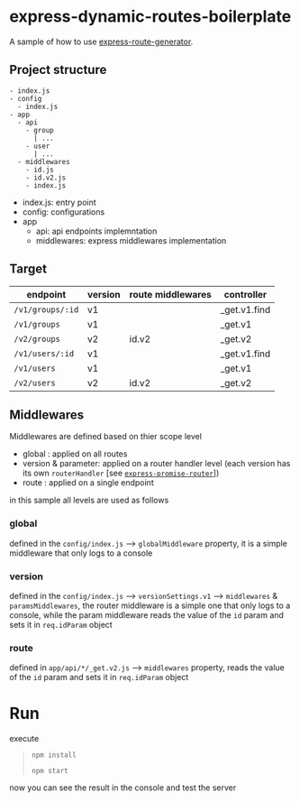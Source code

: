 # express-dynamic-routes-boilerplate

A sample of how to use [express-route-generator](https://www.npmjs.com/package/@aspire-jo/express-route-generator).

## Project structure

```
- index.js
- config  
  - index.js
- app  
  - api  
    - group
      | ...
    - user
      | ...
  - middlewares  
    - id.js
    - id.v2.js
    - index.js
```
* index.js: entry point
* config: configurations
* app
  * api: api endpoints implemntation
  * middlewares: express middlewares implementation

## Target
| endpoint | version | route middlewares | controller |
| --- | --- | --- | --- |
| `/v1/groups/:id` | v1 | | _get.v1.find |
| `/v1/groups` | v1 | | _get.v1 |
| `/v2/groups` | v2 | id.v2 | _get.v2 |
| `/v1/users/:id` | v1 | | _get.v1.find |
| `/v1/users` | v1 | | _get.v1 |
| `/v2/users` | v2 | id.v2 | _get.v2 |

## Middlewares
Middlewares are defined based on thier scope level
- global : applied on all routes 
- version & parameter: applied on a router handler level (each version has its own `routerHandler` [see [`express-promise-router`](https://www.npmjs.com/package/express-promise-router)])
- route : applied on a single endpoint

in this sample all levels are used as follows 
### global
defined in the `config/index.js` --> `globalMiddleware` property, it is a simple middleware that only logs to a console

### version
defined in the `config/index.js` --> `versionSettings.v1` --> `middlewares` & `paramsMiddlewares`, the router middleware is a simple one that only logs to a console, while the param middleware reads the value of the `id` param and sets it in `req.idParam` object

### route
defined in `app/api/*/_get.v2.js` --> `middlewares` property, reads the value of the `id` param and sets it in `req.idParam` object

# Run
execute 
> ``` shell
> npm install
> 
> npm start
> ```

now you can see the result in the console and test the server
